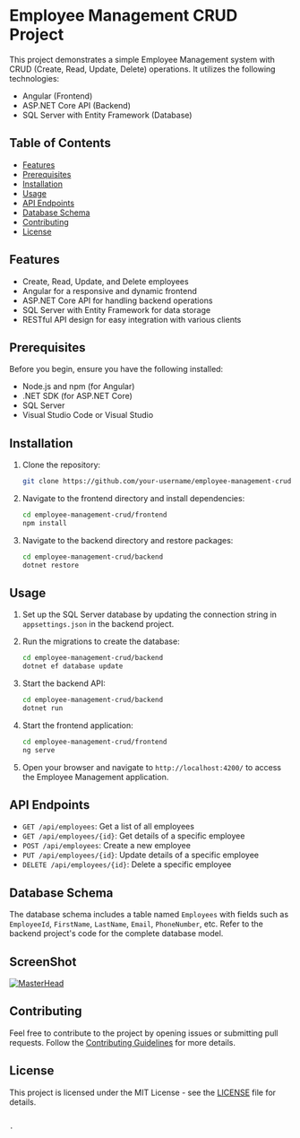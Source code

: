 # Employee Management CRUD Project

This project demonstrates a simple Employee Management system with CRUD (Create, Read, Update, Delete) operations. It utilizes the following technologies:

- Angular (Frontend)
- ASP.NET Core API (Backend)
- SQL Server with Entity Framework (Database)

## Table of Contents

- [Features](#features)
- [Prerequisites](#prerequisites)
- [Installation](#installation)
- [Usage](#usage)
- [API Endpoints](#api-endpoints)
- [Database Schema](#database-schema)
- [Contributing](#contributing)
- [License](#license)

## Features

- Create, Read, Update, and Delete employees
- Angular for a responsive and dynamic frontend
- ASP.NET Core API for handling backend operations
- SQL Server with Entity Framework for data storage
- RESTful API design for easy integration with various clients

## Prerequisites

Before you begin, ensure you have the following installed:

- Node.js and npm (for Angular)
- .NET SDK (for ASP.NET Core)
- SQL Server
- Visual Studio Code or Visual Studio

## Installation

1. Clone the repository:

   ```bash
   git clone https://github.com/your-username/employee-management-crud.git
   ```

2. Navigate to the frontend directory and install dependencies:

   ```bash
   cd employee-management-crud/frontend
   npm install
   ```

3. Navigate to the backend directory and restore packages:

   ```bash
   cd employee-management-crud/backend
   dotnet restore
   ```

## Usage

1. Set up the SQL Server database by updating the connection string in `appsettings.json` in the backend project.

2. Run the migrations to create the database:

   ```bash
   cd employee-management-crud/backend
   dotnet ef database update
   ```

3. Start the backend API:

   ```bash
   cd employee-management-crud/backend
   dotnet run
   ```

4. Start the frontend application:

   ```bash
   cd employee-management-crud/frontend
   ng serve
   ```

5. Open your browser and navigate to `http://localhost:4200/` to access the Employee Management application.

## API Endpoints

- `GET /api/employees`: Get a list of all employees
- `GET /api/employees/{id}`: Get details of a specific employee
- `POST /api/employees`: Create a new employee
- `PUT /api/employees/{id}`: Update details of a specific employee
- `DELETE /api/employees/{id}`: Delete a specific employee

## Database Schema

The database schema includes a table named `Employees` with fields such as `EmployeeId`, `FirstName`, `LastName`, `Email`, `PhoneNumber`, etc. Refer to the backend project's code for the complete database model.

## ScreenShot
[![MasterHead](https://akshay-kumar93.web.app/img/portfolio/CRUD.png
)](https://akshay-kumar93.web.app/)
## Contributing

Feel free to contribute to the project by opening issues or submitting pull requests. Follow the [Contributing Guidelines](CONTRIBUTING.md) for more details.

## License

This project is licensed under the MIT License - see the [LICENSE](LICENSE) file for details.
```

.
